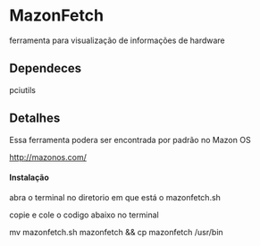 # MazonFetch
ferramenta para visualização de informações de hardware 

<h2>Dependeces</h2>
pciutils

<h2>Detalhes</h2>
Essa ferramenta podera ser encontrada por padrão no Mazon OS

http://mazonos.com/

<h4>Instalação</h4>
abra o terminal no diretorio em que está o 
mazonfetch.sh 

copie e cole o codigo abaixo no terminal

mv mazonfetch.sh mazonfetch && cp mazonfetch /usr/bin


